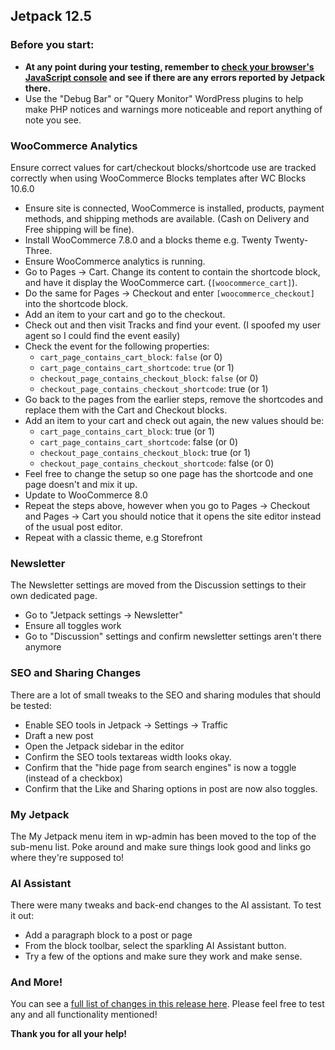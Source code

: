 ## Jetpack 12.5

### Before you start:

- **At any point during your testing, remember to [check your browser's JavaScript console](https://wordpress.org/support/article/using-your-browser-to-diagnose-javascript-errors/#step-3-diagnosis) and see if there are any errors reported by Jetpack there.**
- Use the "Debug Bar" or "Query Monitor" WordPress plugins to help make PHP notices and warnings more noticeable and report anything of note you see.

### WooCommerce Analytics

Ensure correct values for cart/checkout blocks/shortcode use are tracked correctly when using WooCommerce Blocks templates after WC Blocks 10.6.0
- Ensure site is connected, WooCommerce is installed, products, payment methods, and shipping methods are available. (Cash on Delivery and Free shipping will be fine).
- Install WooCommerce 7.8.0 and a blocks theme e.g. Twenty Twenty-Three.
- Ensure WooCommerce analytics is running.
- Go to Pages -> Cart. Change its content to contain the shortcode block, and have it display the WooCommerce cart. (`[woocommerce_cart]`).
- Do the same for Pages -> Checkout and enter `[woocommerce_checkout]` into the shortcode block.
- Add an item to your cart and go to the checkout.
- Check out and then visit Tracks and find your event. (I spoofed my user agent so I could find the event easily)
- Check the event for the following properties:
  - `cart_page_contains_cart_block`: `false` (or 0)
  - `cart_page_contains_cart_shortcode`: `true` (or 1)
  - `checkout_page_contains_checkout_block`: `false` (or 0)
  - `checkout_page_contains_checkout_shortcode`: true (or 1)
- Go back to the pages from the earlier steps, remove the shortcodes and replace them with the Cart and Checkout blocks.
- Add an item to your cart and check out again, the new values should be:
  - `cart_page_contains_cart_block`: true (or 1)
  - `cart_page_contains_cart_shortcode`: false (or 0)
  - `checkout_page_contains_checkout_block`: true (or 1)
  - `checkout_page_contains_checkout_shortcode`: false (or 0)
- Feel free to change the setup so one page has the shortcode and one page doesn't and mix it up.
- Update to WooCommerce 8.0
- Repeat the steps above, however when you go to Pages -> Checkout and Pages -> Cart you should notice that it opens the site editor instead of the usual post editor.
- Repeat with a classic theme, e.g Storefront

### Newsletter

The Newsletter settings are moved from the Discussion settings to their own dedicated page.
- Go to "Jetpack settings → Newsletter"
- Ensure all toggles work
- Go to "Discussion" settings and confirm newsletter settings aren't there anymore

### SEO and Sharing Changes

There are a lot of small tweaks to the SEO and sharing modules that should be tested:
* Enable SEO tools in Jetpack -> Settings -> Traffic
* Draft a new post
* Open the Jetpack sidebar in the editor
* Confirm the SEO tools textareas width looks okay.
* Confirm that the "hide page from search engines" is now a toggle (instead of a checkbox)
* Confirm that the Like and Sharing options in post are now also toggles.

### My Jetpack

The My Jetpack menu item in wp-admin has been moved to the top of the sub-menu list. Poke around and make sure things look good and links go where they're supposed to!

### AI Assistant

There were many tweaks and back-end changes to the AI assistant. To test it out: 
- Add a paragraph block to a post or page
- From the block toolbar, select the sparkling AI Assistant button.
- Try a few of the options and make sure they work and make sense.

### And More!

You can see a [full list of changes in this release here](https://github.com/Automattic/jetpack-production/blob/trunk/CHANGELOG.md). Please feel free to test any and all functionality mentioned!

**Thank you for all your help!**
